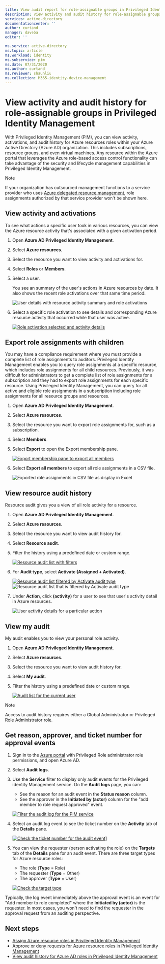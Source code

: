 ```yaml
---
title: View audit report for role-assignable groups in Privileged Identity Management (PIM) - Azure AD | Microsoft Docs
description: View activity and audit history for role-assignable groups in Azure AD Privileged Identity Management (PIM).
services: active-directory
documentationcenter: ''
author: curtand
manager: daveba
editor: ''

ms.service: active-directory
ms.topic: article
ms.workload: identity
ms.subservice: pim
ms.date: 07/31/2020
ms.author: curtand
ms.reviewer: shaunliu
ms.collection: M365-identity-device-management
---
```

# View activity and audit history for role-assignable groups in Privileged Identity Management

With Privileged Identity Management (PIM), you can view activity, activations, and audit history for Azure resources roles within your Azure Active Directory (Azure AD) organization. This includes subscriptions, resource groups, and even virtual machines. Any resource within the Azure portal that leverages the Azure role-based access control functionality can take advantage of the security and lifecycle management capabilities in Privileged Identity Management.

> [!NOTE]
> If your organization has outsourced management functions to a service provider who uses [Azure delegated resource management](../../lighthouse/concepts/azure-delegated-resource-management.md), role assignments authorized by that service provider won't be shown here.

## View activity and activations

To see what actions a specific user took in various resources, you can view the Azure resource activity that's associated with a given activation period.

1. Open **Azure AD Privileged Identity Management**.

1. Select **Azure resources**.

1. Select the resource you want to view activity and activations for.

1. Select **Roles** or **Members**.

1. Select a user.

    You see an summary of the user's actions in Azure resources by date. It also shows the recent role activations over that same time period.

    ![User details with resource activity summary and role activations](media/azure-pim-resource-rbac/rbac-user-details.png)

1. Select a specific role activation to see details and corresponding Azure resource activity that occurred while that user was active.

    [![Role activation selected and activity details](media/azure-pim-resource-rbac/export-membership.png "Role activation selected and activity details")](media/azure-pim-resource-rbac/export-membership.png)

## Export role assignments with children

You may have a compliance requirement where you must provide a complete list of role assignments to auditors. Privileged Identity Management enables you to query role assignments at a specific resource, which includes role assignments for all child resources. Previously, it was difficult for administrators to get a complete list of role assignments for a subscription and they had to export role assignments for each specific resource. Using Privileged Identity Management, you can query for all active and eligible role assignments in a subscription including role assignments for all resource groups and resources.

1. Open **Azure AD Privileged Identity Management**.

1. Select **Azure resources**.

1. Select the resource you want to export role assignments for, such as a subscription.

1. Select **Members**.

1. Select **Export** to open the Export membership pane.

    [![Export membership pane to export all members](media/azure-pim-resource-rbac/export-membership.png "Export membership page to export all members")](media/azure-pim-resource-rbac/export-membership.png)

1. Select **Export all members** to export all role assignments in a CSV file.

    ![Exported role assignments in CSV file as display in Excel](media/azure-pim-resource-rbac/export-csv.png)

## View resource audit history

Resource audit gives you a view of all role activity for a resource.

1. Open **Azure AD Privileged Identity Management**.

1. Select **Azure resources**.

1. Select the resource you want to view audit history for.

1. Select **Resource audit**.

1. Filter the history using a predefined date or custom range.

    [![Resource audit list with filters](media/azure-pim-resource-rbac/rbac-resource-audit.png "Resource audit list with filters")](media/azure-pim-resource-rbac/rbac-resource-audit.png)

1. For **Audit type**, select **Activate (Assigned + Activated)**.

    [![Resource audit list filtered by Activate audit type](media/azure-pim-resource-rbac/rbac-audit-activity.png "Resource audit list filtered by Activate")](media/azure-pim-resource-rbac/rbac-audit-activity.png)
    ![Resource audit list that is filtered by Activate audit type](media/azure-pim-resource-rbac/rbac-audit-activity.png)

1. Under **Action**, click **(activity)** for a user to see that user's activity detail in Azure resources.

    ![User activity details for a particular action](media/azure-pim-resource-rbac/rbac-audit-activity-details.png)

## View my audit

My audit enables you to view your personal role activity.

1. Open **Azure AD Privileged Identity Management**.

1. Select **Azure resources**.

1. Select the resource you want to view audit history for.

1. Select **My audit**.

1. Filter the history using a predefined date or custom range.

    [![Audit list for the current user](media/azure-pim-resource-rbac/my-audit-time.png "Audit list for the current user")](media/azure-pim-resource-rbac/my-audit-time.png)

> [!NOTE]
> Access to audit history requires either a Global Administrator or Privileged Role Administrator role.

## Get reason, approver, and ticket number for approval events

1. Sign in to the [Azure portal](https://aad.portal.azure.com) with Privileged Role administrator role permissions, and open Azure AD.
1. Select **Audit logs**.
1. Use the **Service** filter to display only audit events for the Privileged identity Management service. On the **Audit logs** page, you can:

    - See the reason for an audit event in the **Status reason** column.
    - See the approver in the **Initiated by (actor)** column for the "add member to role request approved" event.

    [![Filter the audit log for the PIM service](media/azure-pim-resource-rbac/filter-audit-logs.png "Filter the audit log for the PIM service")](media/azure-pim-resource-rbac/filter-audit-logs.png)

1. Select an audit log event to see the ticket number on the **Activity** tab of the **Details** pane.
  
    [![Check the ticket number for the audit event](media/azure-pim-resource-rbac/audit-event-ticket-number.png "Check the ticket number for the audit event")](media/azure-pim-resource-rbac/audit-event-ticket-number.png)]

1. You can view the requester (person activating the role) on the **Targets** tab of the **Details** pane for an audit event. There are three target types for Azure resource roles:

    - The role (**Type** = Role)
    - The requester (**Type** = Other)
    - The approver (**Type** = User)

    [![Check the target type](media/azure-pim-resource-rbac/audit-event-target-type.png "Check the target type")](media/azure-pim-resource-rbac/audit-event-target-type.png)

Typically, the log event immediately above the approval event is an event for "Add member to role completed" where the **Initiated by (actor)** is the requester. In most cases, you won't need to find the requester in the approval request from an auditing perspective.

## Next steps

- [Assign Azure resource roles in Privileged Identity Management](pim-resource-roles-assign-roles.md)
- [Approve or deny requests for Azure resource roles in Privileged Identity Management](pim-resource-roles-approval-workflow.md)
- [View audit history for Azure AD roles in Privileged Identity Management](pim-how-to-use-audit-log.md)
